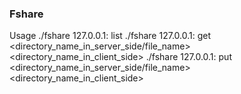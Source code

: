 ### Fshare

Usage
./fshare 127.0.0.1:<port> list
./fshare 127.0.0.1:<port> get <directory_name_in_server_side/file_name> <directory_name_in_client_side>
./fshare 127.0.0.1:<port> put <directory_name_in_server_side/file_name> <directory_name_in_client_side>
